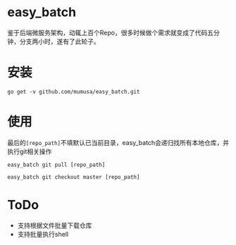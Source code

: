 # easy_batch
鉴于后端微服务架构，动辄上百个Repo，很多时候做个需求就变成了代码五分钟，分支两小时，遂有了此轮子。

# 安装
```shell
go get -v github.com/mumusa/easy_batch.git
```

# 使用
最后的`[repo_path]`不填默认已当前目录，easy_batch会递归找所有本地仓库，并执行git相关操作
 ```shell
 easy_batch git pull [repo_path]

 easy_batch git checkout master [repo_path]
 
 ```
 
 # ToDo
 * 支持根据文件批量下载仓库
 * 支持批量执行shell
